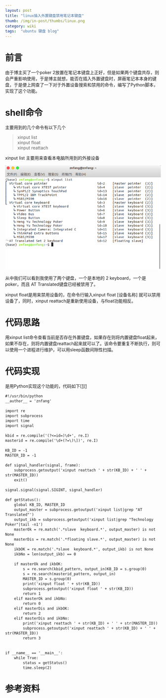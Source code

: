 ```yaml
---
layout: post 
title: "linux插入外置键盘禁用笔记本键盘"
thumb: /img/in-post/thumbs/linux.png
category: wiki
tags:  "ubuntu 键盘 blog"
---
```


# 前言
由于博主买了一个poker 2放置在笔记本键盘上正好，但是如果两个键盘共存，则会严重影响使用，于是博主就想，能否在插入外置键盘时，屏蔽笔记本本身的键盘，于是便上网查了一下对于外置设备搜索和禁用的命令，编写了Python脚本，实现了这个功能。

# shell命令
主要用到的几个命令有以下几个
>xinput list    
xinput float    
xinput reattach    

xinput list 主要用来查看本电脑所用到的外接设备

![list](/img/in-post/keyboard/list.png)

从中我们可以看到我使用了两个键盘，一个是本地的 2 keyboard，一个是poker，而且 AT Translated键盘已经被禁用了。

xinput float是用来禁用设备的，在命令行输入xinput float [设备名称] 就可以禁用设备了，同时，xinput reattach是重新使用设备，与float功能相反。

# 代码思路
用xinput list命令查看当前是否存在外置键盘，如果存在则将内置键盘float起来，如果不存在，则将内置键盘reattach起来就可以了。该命令要重复不断执行，则可以使用一个进程进行维护，可以用sleep函数间隙性扫描。

# 代码实现
是用Python实现这个功能的，代码如下[[1]][1]


    #!/usr/bin/python
    __author__ = 'znfang'

    import re
    import subprocess
    import time
    import signal

    kbid = re.compile('(?<=id=)\d+', re.I)
    masterid = re.compile('\d+(?=\)\])', re.I)

    KB_ID = -1
    MASTER_ID = -1

    def signal_handler(signal, frame):
        subprocess.getoutput('xinput reattach ' + str(KB_ID) + ' ' + str(MASTER_ID))
        exit()

    signal.signal(signal.SIGINT, signal_handler)

    def getStatus():
        global KB_ID, MASTER_ID
        output_master = subprocess.getoutput('xinput list|grep "AT Translated"')
        output_ikb = subprocess.getoutput('xinput list|grep "Technology Poker"|tail -n1')
        masterOk = re.match('.*slave  keyboard.*', output_master) is not None
        masterDis = re.match('.*floating slave.*', output_master) is not None
        ikbOK = re.match('.*slave  keyboard.*', output_ikb) is not None
        ikbNo = len(output_ikb) == 0

        if masterOk and ikbOK:
            s = re.search(kbid_pattern, output_in)KB_ID = s.group(0)
            s = re.search(masterid_pattern, output_in)
            MASTER_ID = s.group(0)
            print('xinput float ' + str(KB_ID))
            subprocess.getoutput('xinput float ' + str(KB_ID))
            return 1
        elif masterOk and ikbNo:
            return 0
        elif masterDis and ikbOK:
            return 2
        elif masterDis and ikbNo:
            print('xinput reattach ' + str(KB_ID) + ' ' + str(MASTER_ID))
            subprocess.getoutput('xinput reattach ' + str(KB_ID) + ' ' + str(MASTER_ID))
            return 3


    if __name__ == '__main__':
        while True:
            status = getStatus()
            time.sleep(2)


# 参考资料
[1]: https://github.com/Chunlin-Li/Chunlin-Li.github.io/blob/master/blogs/linux/disable-keyboard.md "ubuntu 下禁用笔记本自带键盘"